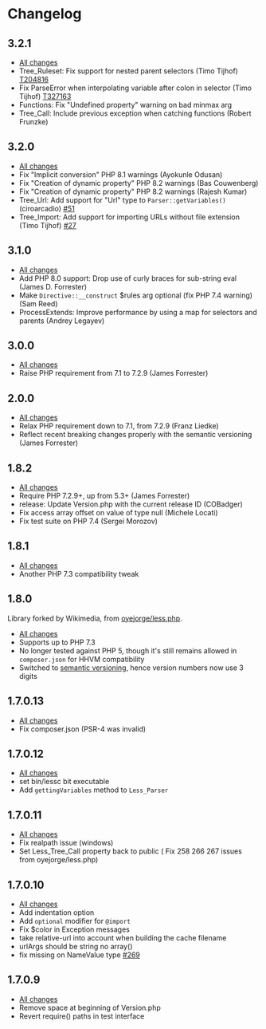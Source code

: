 # Changelog

## 3.2.1

* [All changes](https://gerrit.wikimedia.org/g/mediawiki/libs/less.php/+log/v3.2.1)
* Tree_Ruleset: Fix support for nested parent selectors (Timo Tijhof) [T204816](https://phabricator.wikimedia.org/T204816)
* Fix ParseError when interpolating variable after colon in selector (Timo Tijhof) [T327163](https://phabricator.wikimedia.org/T327163)
* Functions: Fix "Undefined property" warning on bad minmax arg
* Tree_Call: Include previous exception when catching functions (Robert Frunzke)

## 3.2.0

* [All changes](https://github.com/wikimedia/less.php/compare/v3.1.0...v3.2.0)
* Fix "Implicit conversion" PHP 8.1 warnings (Ayokunle Odusan)
* Fix "Creation of dynamic property" PHP 8.2 warnings (Bas Couwenberg)
* Fix "Creation of dynamic property" PHP 8.2 warnings (Rajesh Kumar)
* Tree_Url: Add support for "Url" type to `Parser::getVariables()` (ciroarcadio) [#51](https://github.com/wikimedia/less.php/pull/51)
* Tree_Import: Add support for importing URLs without file extension (Timo Tijhof) [#27](https://github.com/wikimedia/less.php/issues/27)

## 3.1.0

* [All changes](https://github.com/wikimedia/less.php/compare/v3.0.0...v3.1.0)
* Add PHP 8.0 support: Drop use of curly braces for sub-string eval (James D. Forrester)
* Make `Directive::__construct` $rules arg optional (fix PHP 7.4 warning) (Sam Reed)
* ProcessExtends: Improve performance by using a map for selectors and parents (Andrey Legayev)

## 3.0.0

* [All changes](https://github.com/wikimedia/less.php/compare/v2.0.0...v3.0.0)
* Raise PHP requirement from 7.1 to 7.2.9 (James Forrester)

## 2.0.0

* [All changes](https://github.com/wikimedia/less.php/compare/v1.8.2...v2.0.0)
* Relax PHP requirement down to 7.1, from 7.2.9 (Franz Liedke)
* Reflect recent breaking changes properly with the semantic versioning (James Forrester)

## 1.8.2

* [All changes](https://github.com/wikimedia/less.php/compare/v1.8.1...v1.8.2)
* Require PHP 7.2.9+, up from 5.3+ (James Forrester)
* release: Update Version.php with the current release ID (COBadger)
* Fix access array offset on value of type null (Michele Locati)
* Fix test suite on PHP 7.4 (Sergei Morozov)

## 1.8.1

* [All changes](https://github.com/wikimedia/less.php/compare/v1.8.0...v1.8.1)
* Another PHP 7.3 compatibility tweak

## 1.8.0

Library forked by Wikimedia, from [oyejorge/less.php](https://github.com/oyejorge/less.php).

* [All changes](https://github.com/wikimedia/less.php/compare/v1.7.0.13...v1.8.0)
* Supports up to PHP 7.3
* No longer tested against PHP 5, though it's still remains allowed in `composer.json` for HHVM compatibility
* Switched to [semantic versioning](https://semver.org/), hence version numbers now use 3 digits

## 1.7.0.13

* [All changes](https://github.com/wikimedia/less.php/compare/v1.7.0.12...v1.7.0.13)
* Fix composer.json (PSR-4 was invalid)

## 1.7.0.12

* [All changes](https://github.com/wikimedia/less.php/compare/v1.7.0.11...v1.7.0.12)
* set bin/lessc bit executable
* Add `gettingVariables` method to `Less_Parser`

## 1.7.0.11

* [All changes](https://github.com/wikimedia/less.php/compare/v1.7.0.10...v1.7.0.11)
* Fix realpath issue (windows)
* Set Less_Tree_Call property back to public ( Fix 258 266 267 issues from oyejorge/less.php)

## 1.7.0.10

* [All changes](https://github.com/wikimedia/less.php/compare/v1.7.0.9...v1.7.10)
* Add indentation option
* Add `optional` modifier for `@import`
* Fix $color in Exception messages
* take relative-url into account when building the cache filename
* urlArgs should be string no array()
* fix missing on NameValue type [#269](https://github.com/oyejorge/less.php/issues/269)

## 1.7.0.9

* [All changes](https://github.com/wikimedia/less.php/compare/v1.7.0.8...v1.7.0.9)
* Remove space at beginning of Version.php
* Revert require() paths in test interface
